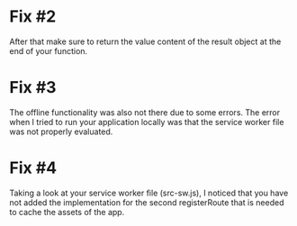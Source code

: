 
# Fix #2 
After that make sure to return the value content of the result object at the end of your function. 

# Fix #3
The offline functionality was also not there due to some errors. The error when I tried to run your application locally was that the service worker file was not properly evaluated. 

# Fix #4
Taking a look at your service worker file (src-sw.js), I noticed that you have not added the implementation for the second registerRoute that is needed to cache the assets of the app.
